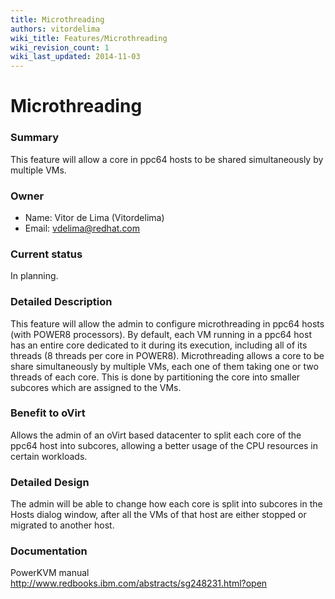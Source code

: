 ```yaml
---
title: Microthreading
authors: vitordelima
wiki_title: Features/Microthreading
wiki_revision_count: 1
wiki_last_updated: 2014-11-03
---
```


# Microthreading

### Summary

This feature will allow a core in ppc64 hosts to be shared simultaneously by multiple VMs.

### Owner

*   Name: Vitor de Lima (Vitordelima)
*   Email: vdelima@redhat.com

### Current status

In planning.

### Detailed Description

This feature will allow the admin to configure microthreading in ppc64 hosts (with POWER8 processors). By default, each VM running in a ppc64 host has an entire core dedicated to it during its execution, including all of its threads (8 threads per core in POWER8). Microthreading allows a core to be share simultaneously by multiple VMs, each one of them taking one or two threads of each core. This is done by partitioning the core into smaller subcores which are assigned to the VMs.

### Benefit to oVirt

Allows the admin of an oVirt based datacenter to split each core of the ppc64 host into subcores, allowing a better usage of the CPU resources in certain workloads.

### Detailed Design

The admin will be able to change how each core is split into subcores in the Hosts dialog window, after all the VMs of that host are either stopped or migrated to another host.

### Documentation

PowerKVM manual <http://www.redbooks.ibm.com/abstracts/sg248231.html?open>
